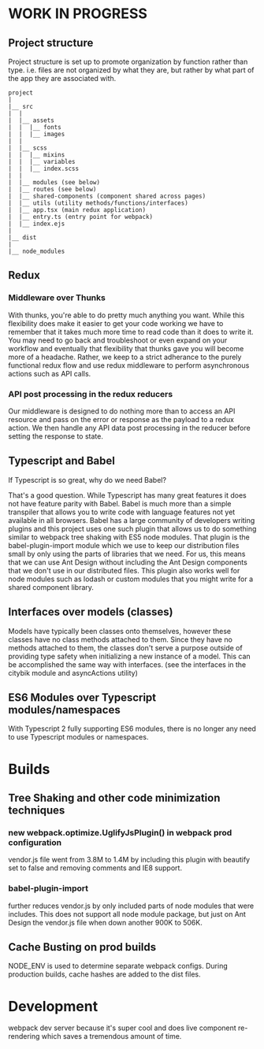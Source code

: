 # WORK IN PROGRESS

## Project structure
Project structure is set up to promote organization by function rather than type.
i.e. files are not organized by what they are, but rather by what part of the app they are associated with.
```
project
|
|__ src
|  |
|  |__ assets
|  |  |__ fonts
|  |  |__ images
|  |
|  |__ scss
|  |  |__ mixins
|  |  |__ variables
|  |  |__ index.scss
|  |
|  |__ modules (see below)
|  |__ routes (see below)
|  |__ shared-components (component shared across pages)
|  |__ utils (utility methods/functions/interfaces)
|  |__ app.tsx (main redux application)
|  |__ entry.ts (entry point for webpack)
|  |__ index.ejs
|
|__ dist
|
|__ node_modules

```

## Redux

### Middleware over Thunks
With thunks, you're able to do pretty much anything you want. While this flexibility does make it
easier to get your code working we have to remember that it takes much more time to read code than
it does to write it. You may need to go back and troubleshoot or even expand on your workflow and
eventually that flexibility that thunks gave you will become more of a headache. Rather, we keep
to a strict adherance to the purely functional redux flow and use redux middleware to perform
asynchronous actions such as API calls.

### API post processing in the redux reducers
Our middleware is designed to do nothing more than to access an API resource and pass on the error
or response as the payload to a redux action. We then handle any API data post processing in the
reducer before setting the response to state. 

## Typescript and Babel
If Typescript is so great, why do we need Babel?

That's a good question. While Typescript has many great features it does not have feature parity
with Babel. Babel is much more than a simple transpiler that allows you to write code with language
features not yet available in all browsers. Babel has a large community of developers writing plugins
and this project uses one such plugin that allows us to do something similar to webpack tree shaking
with ES5 node modules. That plugin is the babel-plugin-import module which we use to keep our
distribution files small by only using the parts of libraries that we need. For us, this means that
we can use Ant Design without including the Ant Design components that we don't use in our
distributed files. This plugin also works well for node modules such as lodash or custom modules
that you might write for a shared component library.

## Interfaces over models (classes)
Models have typically been classes onto themselves, however these classes have no class methods
attached to them. Since they have no methods attached to them, the classes don't serve a purpose
outside of providing type safety when initializing a new instance of a model.
This can be accomplished the same way with interfaces. (see the interfaces in the citybik module and
asyncActions utility)

## ES6 Modules over Typescript modules/namespaces
With Typescript 2 fully supporting ES6 modules, there is no longer any need to use Typescript
modules or namespaces.

# Builds

## Tree Shaking and other code minimization techniques
### new webpack.optimize.UglifyJsPlugin() in webpack prod configuration
vendor.js file went from 3.8M to 1.4M by including this plugin with beautify set to false and 
removing comments and IE8 support.

### babel-plugin-import
further reduces vendor.js by only included parts of node modules that were includes. This does not
support all node module package, but just on Ant Design the vendor.js file when down another 900K
to 506K.

## Cache Busting on prod builds
NODE_ENV is used to determine separate webpack configs. 
During production builds, cache hashes are added to the dist files.

# Development 
webpack dev server
because it's super cool and does live component re-rendering which saves a tremendous amount of time.
